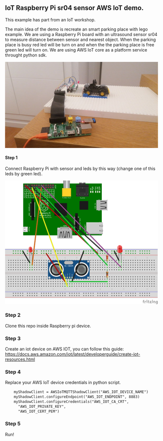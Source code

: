 ## IoT Raspberry Pi sr04 sensor AWS IoT demo.

This example has part from an IoT workshop.

The main idea of the demo is recreate an smart parking place with lego example. We are using a Raspberry Pi board with an ultrasound sensor sr04 to measure distance between sensor and nearest object.
When the parking place is busy red led will be turn on and when the the parking place is free green led will turn on.
We are using  AWS IoT core as a platform service throught python sdk.

![image of electronic schema raspberry example sr04 aws](images/lego-demo-smart-parking.jpg)

#### Step 1

Connect Raspberry Pi with sensor and leds by this way (change one of this leds by green led).

![image of electronic schema raspberry example sr04 aws](images/raspberry-example-sr04-aws.png)

### Step 2

Clone this repo inside Raspberry pi device.

### Step 3

Create an iot device on AWS IOT, you can follow this guide:
https://docs.aws.amazon.com/iot/latest/developerguide/create-iot-resources.html

### Step 4

Replace your AWS IoT device credentials in python script.

```
    myShadowClient = AWSIoTMQTTShadowClient("AWS_IOT_DEVICE_NAME")
    myShadowClient.configureEndpoint("AWS_IOT_ENDPOINT", 8883)
    myShadowClient.configureCredentials("AWS_IOT_CA_CRT",
      "AWS_IOT_PRIVATE_KEY",
      "AWS_IOT_CERT_PEM")
```
 
### Step 5

Run!
